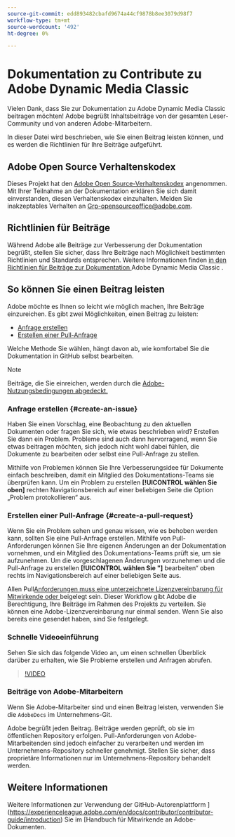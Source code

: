 ```yaml
---
source-git-commit: edd893482cbafd9674a44cf9878b8ee3079d98f7
workflow-type: tm+mt
source-wordcount: '492'
ht-degree: 0%

---
```

# Dokumentation zu Contribute zu Adobe Dynamic Media Classic

Vielen Dank, dass Sie zur Dokumentation zu Adobe Dynamic Media Classic beitragen möchten! Adobe begrüßt Inhaltsbeiträge von der gesamten Leser-Community und von anderen Adobe-Mitarbeitern.

In dieser Datei wird beschrieben, wie Sie einen Beitrag leisten können, und es werden die Richtlinien für Ihre Beiträge aufgeführt.

## Adobe Open Source Verhaltenskodex

Dieses Projekt hat den [Adobe Open Source-Verhaltenskodex](code-of-conduct.md) angenommen. Mit Ihrer Teilnahme an der Dokumentation erklären Sie sich damit einverstanden, diesen Verhaltenskodex einzuhalten. Melden Sie inakzeptables Verhalten an [Grp-opensourceoffice@adobe.com](mailto:Grp-opensourceoffice@adobe.com).

## Richtlinien für Beiträge

Während Adobe alle Beiträge zur Verbesserung der Dokumentation begrüßt, stellen Sie sicher, dass Ihre Beiträge nach Möglichkeit bestimmten Richtlinien und Standards entsprechen. Weitere Informationen finden [ in den Richtlinien für Beiträge zur Dokumentation ](guidelines.md) Adobe Dynamic Media Classic .

## So können Sie einen Beitrag leisten

Adobe möchte es Ihnen so leicht wie möglich machen, Ihre Beiträge einzureichen. Es gibt zwei Möglichkeiten, einen Beitrag zu leisten:

* [Anfrage erstellen](#create-an-issue)
* [Erstellen einer Pull-Anfrage](#create-a-pull-request)

Welche Methode Sie wählen, hängt davon ab, wie komfortabel Sie die Dokumentation in GitHub selbst bearbeiten.

>[!NOTE]
>
>Beiträge, die Sie einreichen, werden durch die [Adobe-Nutzungsbedingungen abgedeckt.](https://www.adobe.com/legal/terms.html)

### Anfrage erstellen {#create-an-issue}

Haben Sie einen Vorschlag, eine Beobachtung zu den aktuellen Dokumenten oder fragen Sie sich, wie etwas beschrieben wird? Erstellen Sie dann ein Problem. Probleme sind auch dann hervorragend, wenn Sie etwas beitragen möchten, sich jedoch nicht wohl dabei fühlen, die Dokumente zu bearbeiten oder selbst eine Pull-Anfrage zu stellen.

Mithilfe von Problemen können Sie Ihre Verbesserungsidee für Dokumente einfach beschreiben, damit ein Mitglied des Dokumentations-Teams sie überprüfen kann. Um ein Problem zu erstellen **[!UICONTROL wählen Sie oben]** rechten Navigationsbereich auf einer beliebigen Seite die Option „Problem protokollieren“ aus.

### Erstellen einer Pull-Anfrage {#create-a-pull-request}

Wenn Sie ein Problem sehen und genau wissen, wie es behoben werden kann, sollten Sie eine Pull-Anfrage erstellen. Mithilfe von Pull-Anforderungen können Sie Ihre eigenen Änderungen an der Dokumentation vornehmen, und ein Mitglied des Dokumentations-Teams prüft sie, um sie aufzunehmen. Um die vorgeschlagenen Änderungen vorzunehmen und die Pull-Anfrage zu erstellen **[!UICONTROL wählen Sie &quot;]** bearbeiten“ oben rechts im Navigationsbereich auf einer beliebigen Seite aus.

Allen Pull[Anforderungen muss eine unterzeichnete Lizenzvereinbarung für Mitwirkende oder ](https://opensource.adobe.com/cla.html) beigelegt sein. Dieser Workflow gibt Adobe die Berechtigung, Ihre Beiträge im Rahmen des Projekts zu verteilen. Sie können eine Adobe-Lizenzvereinbarung nur einmal senden. Wenn Sie also bereits eine gesendet haben, sind Sie festgelegt.

### Schnelle Videoeinführung

Sehen Sie sich das folgende Video an, um einen schnellen Überblick darüber zu erhalten, wie Sie Probleme erstellen und Anfragen abrufen.

>[!VIDEO](https://video.tv.adobe.com/v/27069)

### Beiträge von Adobe-Mitarbeitern

Wenn Sie Adobe-Mitarbeiter sind und einen Beitrag leisten, verwenden Sie die `AdobeDocs` im Unternehmens-Git.

Adobe begrüßt jeden Beitrag. Beiträge werden geprüft, ob sie im öffentlichen Repository erfolgen. Pull-Anforderungen von Adobe-Mitarbeitenden sind jedoch einfacher zu verarbeiten und werden im Unternehmens-Repository schneller genehmigt. Stellen Sie sicher, dass proprietäre Informationen nur im Unternehmens-Repository behandelt werden.

## Weitere Informationen

Weitere Informationen zur Verwendung der GitHub-Autorenplattform ](https://experienceleague.adobe.com/en/docs/contributor/contributor-guide/introduction) Sie im [Handbuch für Mitwirkende an Adobe-Dokumenten.

